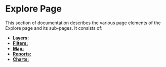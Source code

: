 # Explore Page

This section of documentation describes the various page elements of the Explore page and its sub-pages. It consists of:

<!-- Descriptions to be added -->
* **[Layers:](./layers.md)**
* **[Filters:](./filters.md)**
* **[Map:](./map.md)**
* **[Reports:](./reports.md)**
* **[Charts:](./charts.md)**
